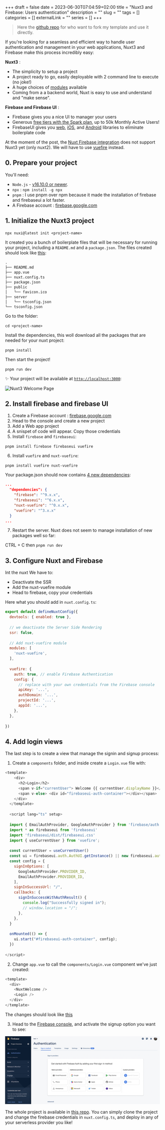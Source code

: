 +++ 
draft = false
date = 2023-06-30T07:04:59+02:00
title = "Nuxt3 and Firebase: Users authentication"
description = ""
slug = "" 
tags = []
categories = []
externalLink = ""
series = []
+++

> Here the [github repo](https://github.com/erickhun/nuxt3-firebaseui-template) for who want to fork my template and use it directly.


If you're looking for a seamless and efficient way to handle user authentication and management in your web applications, Nuxt3 and Firebase make this process incredibly easy:

**Nuxt3** : 

- The simplicity to setup a project
- A project ready to go, easily deployable with 2 command line to execute (no joke!)
- A huge choices of [modules](https://nuxt.com/modules) available
- Coming from a a backend world, Nuxt is easy to use and understand and "make sense".

**Firebase and Firebase UI** : 

- Firebase gives you a nice UI to manager your users
- Generous [free tiers with the Spark plan](https://firebase.google.com/pricing), up to 50k Monthly Active Users!
- FirebaseUI gives you [web](https://github.com/firebase/firebaseui-web), [iOS](https://github.com/firebase/firebaseui-ios), and [Android](https://github.com/firebase/firebaseui-android) libraries to eliminate boilerplate code


At the moment of the post, the [Nuxt Firebase integration](https://firebase.nuxtjs.org/guide/) does not support Nuxt3 yet (only nuxt2). We will have to use [vuefire](https://vuefire.vuejs.org/) instead. 


## 0. Prepare your project

You'll need: 
- `Node.js` - [v16.10.0 or newer](https://nodejs.org). 
- `npx`  : `npm install -g npx`
- `pnpm` : I use pnpm over npm because it made the installation of firebase and firebaseui a lot faster.
- A Firebase account : [firebase.google.com](https://firebase.google.com/)

## 1. Initialize the Nuxt3 project

`npx nuxi@latest init <project-name>` 

It created you a bunch of boilerplate files that will be necessary for running your project, including a `README.md` and a `package.json`. The files created should look like [this](https://github.com/erickhun/nuxt3-firebaseui-template/commit/c84dc0ff85c68464b955d5edc1a98827b5ef0e67):

```
.
├── README.md
├── app.vue
├── nuxt.config.ts
├── package.json
├── public
│   └── favicon.ico
├── server
│   └── tsconfig.json
└── tsconfig.json
```

Go to the folder: 

```cd <project-name>```

Install the dependencies, this woll download all the packages that are needed for your nuxt project:

```pnpm install```

Then start the project!

```pnpm run dev``` 

✨ Your project will be available at [`http://localhost:3000`](http://localhost:3000): 

![Nuxt3 Welcome Page](/img/nuxt3-firebase/welcome-nuxt3.png)

## 2. Install firebase and firebase UI

1. Create a Firebase account : [firebase.google.com](https://firebase.google.com/)
2. Head to the console and create a new project
3. Add a Web app project
4. A snispet of code will appear. Copy those credentials 
5. Install `firebase` and `firebaseui`: 

```pnpm install firebase firebaseui vuefire```

6. Install `vuefire` and `nuxt-vuefire`: 

```pnpm install vuefire nuxt-vuefire```

Your package.json should now contains [4 new dependencies](https://github.com/erickhun/nuxt3-firebaseui-template/blob/9e569e59d619700756f38a7783b04fe169c297a9/package.json#L16-L21): 

```json
...
  "dependencies": {
    "firebase": "^9.x.x",
    "firebaseui": "^6.x.x",
    "nuxt-vuefire": "^0.x.x",
    "vuefire": "^3.x.x"
  }
...
```

7. Restart the server. Nuxt does not seem to manage installation of new packages well so far: 

CTRL + C  then ```pnpm run dev```

## 3. Configure Nuxt and Firebase

Int the nuxt We have to: 
- Deactivate the SSR
- Add the nuxt-vuefire module
- Head to firebase, copy your credentials

Here what you should add in `nuxt.config.ts`: 

```js
export default defineNuxtConfig({
  devtools: { enabled: true },

  // we deactivate the Server Side Rendering
  ssr: false,

  // Add nuxt-vuefire module
  modules: [
    'nuxt-vuefire',
  ],

  vuefire: {
    auth: true, // enable Firebase Authentication
    config: {
      // replace with your own credentials from the Firebase console
      apiKey: '...',
      authDomain: '...',
      projectId: '...',
      appId: '...',
    },
  },

})
```

## 4. Add login views

The last step is to create a view that manage the signin and signup process:

1. Create a `components` folder, and inside create a `Login.vue` file with: 

```js
<template>
    <div>
      <h2>Login</h2>
      <span v-if="currentUser"> Welcome {{ currentUser.displayName }}</span>
      <span v-else> <div id="firebaseui-auth-container"></div></span>
    </div>
  </template>
  
  <script lang="ts" setup>
  
  import { EmailAuthProvider, GoogleAuthProvider } from 'firebase/auth';
  import * as firebaseui from 'firebaseui'
  import 'firebaseui/dist/firebaseui.css'
  import { useCurrentUser } from 'vuefire';

  const currentUser = useCurrentUser()
  const ui = firebaseui.auth.AuthUI.getInstance() || new firebaseui.auth.AuthUI(useFirebaseAuth());  
  const config = {
    signInOptions: [
      GoogleAuthProvider.PROVIDER_ID,
      EmailAuthProvider.PROVIDER_ID,
    ],
    signInSuccessUrl: "/",
    callbacks: {
      signInSuccessWithAuthResult() {
        console.log("Successfully signed in");
        // window.location = "/";
      },
    },
  }
  
  onMounted(() => {
    ui.start("#firebaseui-auth-container", config);
  })
  
</script>
```

2. Change `app.vue` to call the `components/Login.vue` component we've just created:

```js
<template>
  <div>
    <NuxtWelcome />
    <Login />
  </div>
</template>
```

The changes should look like [this](https://github.com/erickhun/nuxt3-firebaseui-template/commit/4cade2c6a1c069c16bbf7a70487e3f1b2c7ed65b)

3. Head to the [Firebase console](https://console.firebase.google.com/), and activate the signup option you want to see:

![Login Options Firebase](/img/nuxt3-firebase/auth-options.png)


The whole project is available in [this repo](https://github.com/erickhun/nuxt3-firebaseui-template). You can simply clone the project and change the firebase credentials in `nuxt.config.ts`, and deploy in any of your serverless provider you like!

